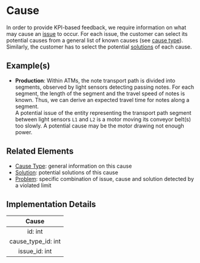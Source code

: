 # Cause
In order to provide KPI-based feedback, we require information on what may cause an [issue](issue.md) to occur. For each issue, the customer can select its potential causes from a general list of known causes (see [cause type](causeType.md)). Similarly, the customer has to select the potential [solutions](cause.md) of each cause.

## Example(s)
* **Production**:
  Within ATMs, the note transport path is divided into segments, observed by light sensors detecting passing notes. For each segment, the length of the segment and the travel speed of notes is known. Thus, we can derive an expected travel time for notes along a segment.  
  A potential issue of the entity representing the transport path segment between light sensors `L1` and `L2` is a motor moving its conveyor belt(s) too slowly. A potential cause may be the motor drawing not enough power.

## Related Elements
* [Cause Type](causeType.md): general information on this cause
* [Solution](solution.md): potential solutions of this cause
* [Problem](problem.md): specific combination of issue, cause and solution detected by a violated limit

## Implementation Details
|**Cause**|
|:--:|
|id: int|
|cause_type_id: int|
|issue_id: int|